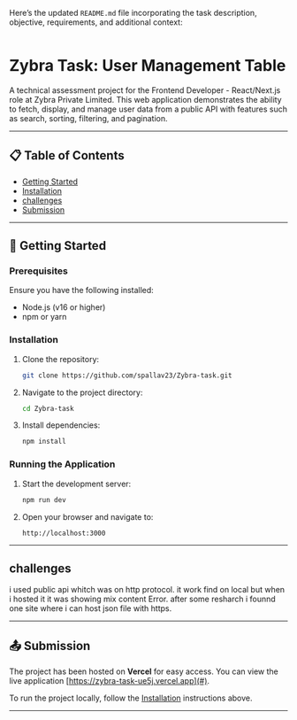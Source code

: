 Here’s the updated `README.md` file incorporating the task description, objective, requirements, and additional context:

```markdown
```
# Zybra Task: User Management Table

A technical assessment project for the Frontend Developer - React/Next.js role at Zybra Private Limited. This web application demonstrates the ability to fetch, display, and manage user data from a public API with features such as search, sorting, filtering, and pagination.

---

## 📋 Table of Contents
- [Getting Started](##getting-started)
- [Installation](##installation)
- [challenges](##challenges)
- [Submission](##submission)

---

## 🚀 Getting Started

### Prerequisites
Ensure you have the following installed:
- Node.js (v16 or higher)
- npm or yarn

### Installation
1. Clone the repository:
   ```bash
   git clone https://github.com/spallav23/Zybra-task.git
   ```
2. Navigate to the project directory:
   ```bash
   cd Zybra-task
   ```
3. Install dependencies:
   ```bash
   npm install
   ```

### Running the Application
1. Start the development server:
   ```bash
   npm run dev
   ```
2. Open your browser and navigate to:
   ```
   http://localhost:3000
   ```

---
## challenges 
i used public api whitch was on http protocol. it work find on local but when i hosted it it was showing mix content Error. after some resharch i founnd one site where i can host json file with https. 

---

## 📤 Submission

The project has been hosted on **Vercel** for easy access. You can view the live application [https://zybra-task-ue5j.vercel.app](#).  

To run the project locally, follow the [Installation](#installation) instructions above.


---
